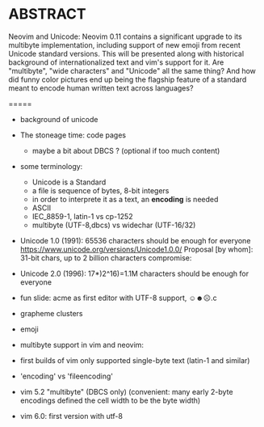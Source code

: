 
ABSTRACT
=====
Neovim and Unicode: Neovim 0.11 contains a significant upgrade to its multibyte implementation, including support of new emoji from recent Unicode standard versions. This will be presented along with historical background of internationalized text and vim's support for it. Are "multibyte", "wide characters" and "Unicode" all the same thing? And how did funny color pictures end up being the flagship feature of a standard meant to encode human written text across languages?

=====

- background of unicode

- The stoneage time: code pages
  - maybe a bit about DBCS ? (optional if too much content)

- some terminology:
  - Unicode is a Standard
  - a file is sequence of bytes, 8-bit integers
  - in order to interprete it as a text, an **encoding** is needed
  - ASCII
  - IEC_8859-1, latin-1 vs cp-1252
  - multibyte (UTF-8,dbcs) vs widechar (UTF-16/32)

- Unicode 1.0 (1991): 65536 characters should be enough for everyone
https://www.unicode.org/versions/Unicode1.0.0/
Proposal [by whom]: 31-bit chars, up to 2 billion characters
compromise:
- Unicode 2.0 (1996): 17*)2^16)=1.1M characters should be enough for everyone

- fun slide: acme as first editor with UTF-8 support, ☺☻☹.c

- grapheme clusters
- emoji

- multibyte support in vim and neovim:
- first builds of vim only supported single-byte text (latin-1 and similar)
- 'encoding' vs 'fileencoding'

- vim 5.2 "multibyte" (DBCS only)
(convenient: many early 2-byte encodings defined the cell width to be the byte width)

- vim 6.0: first version with utf-8
